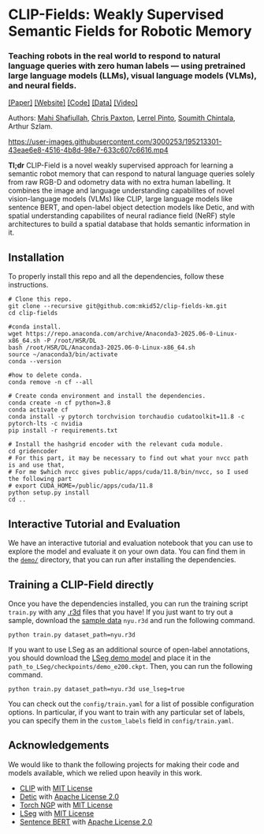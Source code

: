 # CLIP-Fields: Weakly Supervised Semantic Fields for Robotic Memory
### Teaching robots in the real world to respond to natural language queries with zero human labels — using pretrained large language models (LLMs), visual language models (VLMs), and neural fields.

[[Paper]](https://arxiv.org/abs/2210.05663) [[Website]](https://mahis.life/clip-fields/) [[Code]](https://github.com/notmahi/clip-fields) [[Data]](https://osf.io/famgv) [[Video]](https://youtu.be/bKu7GvRiSQU)

Authors: [Mahi Shafiullah](https://mahis.life), [Chris Paxton](https://cpaxton.github.io/), [Lerrel Pinto](https://lerrelpinto.com), [Soumith Chintala](https://soumith.ch), Arthur Szlam.

https://user-images.githubusercontent.com/3000253/195213301-43eae6e8-4516-4b8d-98e7-633c607c6616.mp4

**Tl;dr** CLIP-Field is a novel weakly supervised approach for learning a semantic robot memory that can respond to natural language queries solely from raw RGB-D and odometry data with no extra human labelling. It combines the image and language understanding capabilites of novel vision-language models (VLMs) like CLIP, large language models like sentence BERT, and open-label object detection models like Detic, and with spatial understanding capabilites of neural radiance field (NeRF) style architectures to build a spatial database that holds semantic information in it.

## Installation
To properly install this repo and all the dependencies, follow these instructions.

```
# Clone this repo.
git clone --recursive git@github.com:mkid52/clip-fields-km.git
cd clip-fields

#conda install.
wget https://repo.anaconda.com/archive/Anaconda3-2025.06-0-Linux-x86_64.sh -P /root/HSR/DL
bash /root/HSR/DL/Anaconda3-2025.06-0-Linux-x86_64.sh
source ~/anaconda3/bin/activate
conda --version

#how to delete conda.
conda remove -n cf --all

# Create conda environment and install the dependencies.
conda create -n cf python=3.8
conda activate cf
conda install -y pytorch torchvision torchaudio cudatoolkit=11.8 -c pytorch-lts -c nvidia
pip install -r requirements.txt

# Install the hashgrid encoder with the relevant cuda module.
cd gridencoder
# For this part, it may be necessary to find out what your nvcc path is and use that, 
# For me $which nvcc gives public/apps/cuda/11.8/bin/nvcc, so I used the following part
# export CUDA_HOME=/public/apps/cuda/11.8
python setup.py install
cd ..
```
## Interactive Tutorial and Evaluation
We have an interactive tutorial and evaluation notebook that you can use to explore the model and evaluate it on your own data. You can find them in the [`demo/`](https://github.com/notmahi/clip-fields/tree/main/demo) directory, that you can run after installing the dependencies.

## Training a CLIP-Field directly
Once you have the dependencies installed, you can run the training script `train.py` with any [.r3d](https://record3d.app/) files that you have! If you just want to try out a sample, download the [sample data](https://osf.io/famgv) `nyu.r3d` and run the following command.

```
python train.py dataset_path=nyu.r3d
```

If you want to use LSeg as an additional source of open-label annotations, you should download the [LSeg demo model](https://github.com/isl-org/lang-seg#-try-demo-now) and place it in the `path_to_LSeg/checkpoints/demo_e200.ckpt`. Then, you can run the following command.

```
python train.py dataset_path=nyu.r3d use_lseg=true
```

You can check out the `config/train.yaml` for a list of possible configuration options. In particular, if you want to train with any particular set of labels, you can specify them in the `custom_labels` field in `config/train.yaml`.


## Acknowledgements
We would like to thank the following projects for making their code and models available, which we relied upon heavily in this work.
* [CLIP](https://github.com/openai/CLIP) with [MIT License](https://github.com/openai/CLIP/blob/main/LICENSE)
* [Detic](https://github.com/facebookresearch/Detic/) with [Apache License 2.0](https://github.com/facebookresearch/Detic/blob/main/LICENSE)
* [Torch NGP](https://github.com/ashawkey/torch-ngp) with [MIT License](https://github.com/ashawkey/torch-ngp/blob/main/LICENSE)
* [LSeg](https://github.com/isl-org/lang-seg) with [MIT License](https://github.com/isl-org/lang-seg/blob/main/LICENSE)
* [Sentence BERT](https://www.sbert.net/) with [Apache License 2.0](https://github.com/UKPLab/sentence-transformers/blob/master/LICENSE)
